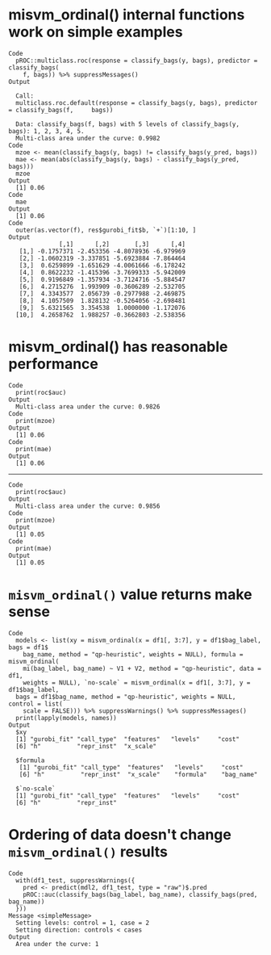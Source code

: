 # misvm_ordinal() internal functions work on simple examples

    Code
      pROC::multiclass.roc(response = classify_bags(y, bags), predictor = classify_bags(
        f, bags)) %>% suppressMessages()
    Output
      
      Call:
      multiclass.roc.default(response = classify_bags(y, bags), predictor = classify_bags(f,     bags))
      
      Data: classify_bags(f, bags) with 5 levels of classify_bags(y, bags): 1, 2, 3, 4, 5.
      Multi-class area under the curve: 0.9982
    Code
      mzoe <- mean(classify_bags(y, bags) != classify_bags(y_pred, bags))
      mae <- mean(abs(classify_bags(y, bags) - classify_bags(y_pred, bags)))
      mzoe
    Output
      [1] 0.06
    Code
      mae
    Output
      [1] 0.06
    Code
      outer(as.vector(f), res$gurobi_fit$b, `+`)[1:10, ]
    Output
                  [,1]      [,2]       [,3]      [,4]
       [1,] -0.1757371 -2.453356 -4.8078936 -6.979969
       [2,] -1.0602319 -3.337851 -5.6923884 -7.864464
       [3,]  0.6259899 -1.651629 -4.0061666 -6.178242
       [4,]  0.8622232 -1.415396 -3.7699333 -5.942009
       [5,]  0.9196849 -1.357934 -3.7124716 -5.884547
       [6,]  4.2715276  1.993909 -0.3606289 -2.532705
       [7,]  4.3343577  2.056739 -0.2977988 -2.469875
       [8,]  4.1057509  1.828132 -0.5264056 -2.698481
       [9,]  5.6321565  3.354538  1.0000000 -1.172076
      [10,]  4.2658762  1.988257 -0.3662803 -2.538356

# misvm_ordinal() has reasonable performance

    Code
      print(roc$auc)
    Output
      Multi-class area under the curve: 0.9826
    Code
      print(mzoe)
    Output
      [1] 0.06
    Code
      print(mae)
    Output
      [1] 0.06

---

    Code
      print(roc$auc)
    Output
      Multi-class area under the curve: 0.9856
    Code
      print(mzoe)
    Output
      [1] 0.05
    Code
      print(mae)
    Output
      [1] 0.05

# `misvm_ordinal()` value returns make sense

    Code
      models <- list(xy = misvm_ordinal(x = df1[, 3:7], y = df1$bag_label, bags = df1$
        bag_name, method = "qp-heuristic", weights = NULL), formula = misvm_ordinal(
        mi(bag_label, bag_name) ~ V1 + V2, method = "qp-heuristic", data = df1,
        weights = NULL), `no-scale` = misvm_ordinal(x = df1[, 3:7], y = df1$bag_label,
      bags = df1$bag_name, method = "qp-heuristic", weights = NULL, control = list(
        scale = FALSE))) %>% suppressWarnings() %>% suppressMessages()
      print(lapply(models, names))
    Output
      $xy
      [1] "gurobi_fit" "call_type"  "features"   "levels"     "cost"      
      [6] "h"          "repr_inst"  "x_scale"   
      
      $formula
       [1] "gurobi_fit" "call_type"  "features"   "levels"     "cost"      
       [6] "h"          "repr_inst"  "x_scale"    "formula"    "bag_name"  
      
      $`no-scale`
      [1] "gurobi_fit" "call_type"  "features"   "levels"     "cost"      
      [6] "h"          "repr_inst" 
      

# Ordering of data doesn't change `misvm_ordinal()` results

    Code
      with(df1_test, suppressWarnings({
        pred <- predict(mdl2, df1_test, type = "raw")$.pred
        pROC::auc(classify_bags(bag_label, bag_name), classify_bags(pred, bag_name))
      }))
    Message <simpleMessage>
      Setting levels: control = 1, case = 2
      Setting direction: controls < cases
    Output
      Area under the curve: 1

